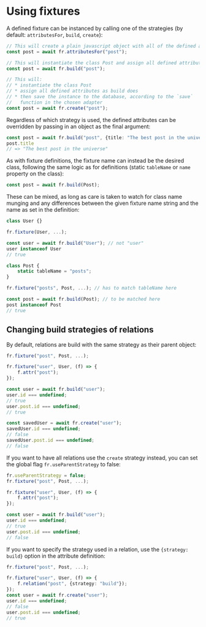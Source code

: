 # Using fixtures

A defined fixture can be instanced by calling one of the strategies (by default: `attributesFor`, `build`, `create`):

```typescript
// This will create a plain javascript object with all of the defined attributes
const post = await fr.attributesFor("post");

// This will instantiate the class Post and assign all defined attributes onto it
const post = await fr.build("post");

// This will:
// * instantiate the class Post
// * assign all defined attributes as build does
// * then save the instance to the database, according to the `save`
//   function in the chosen adapter
const post = await fr.create("post");
```

Regardless of which strategy is used, the defined attributes can be overridden by passing in an object as the final argument:

```typescript
const post = await fr.build("post", {title: "The best post in the universe"});
post.title
// => "The best post in the universe"
```

As with fixture definitions, the fixture name can instead be the desired class, following the same logic as for definitions (static `tableName` or `name` property on the class):

```typescript
const post = await fr.build(Post);
```

These can be mixed, as long as care is taken to watch for class name munging and any differences between the given fixture name string and the name as set in the definition:

```typescript
class User {}

fr.fixture(User, ...);

const user = await fr.build("User"); // not "user"
user instanceof User
// true

class Post {
    static tableName = "posts";
}

fr.fixture("posts", Post, ...); // has to match tableName here

const post = await fr.build(Post); // to be matched here
post instanceof Post
// true
```

## Changing build strategies of relations

By default, relations are build with the same strategy as their parent object:

```typescript
fr.fixture("post", Post, ...);

fr.fixture("user", User, (f) => {
    f.attr("post");
});

const user = await fr.build("user");
user.id === undefined;
// true
user.post.id === undefined;
// true

const savedUser = await fr.create("user");
savedUser.id === undefined;
// false
savedUser.post.id === undefined;
// false
```

If you want to have all relations use the `create` strategy instead, you can set the global flag `fr.useParentStrategy` to false:

```typescript
fr.useParentStrategy = false;
fr.fixture("post", Post, ...);

fr.fixture("user", User, (f) => {
    f.attr("post");
});

const user = await fr.build("user");
user.id === undefined;
// true
user.post.id === undefined;
// false
```

If you want to specify the strategy used in a relation, use the `{strategy: build}` option in the attribute definition:

```typescript
fr.fixture("post", Post, ...);

fr.fixture("user", User, (f) => {
    f.relation("post", {strategy: "build"});
});
const user = await fr.create("user");
user.id === undefined;
// false
user.post.id === undefined;
// true
```
